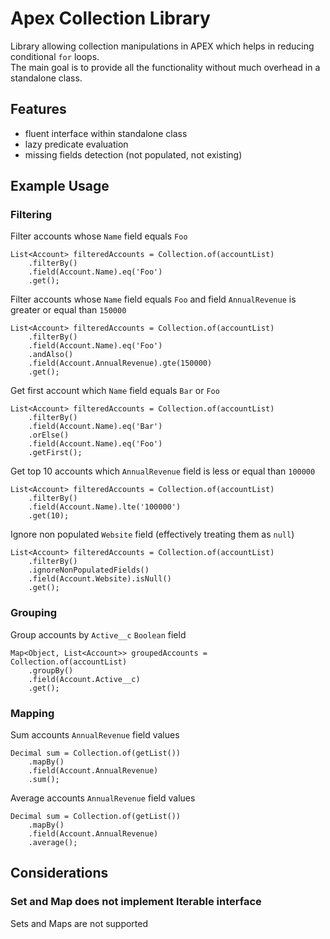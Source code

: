 # Apex Collection Library
Library allowing collection manipulations in APEX which helps in reducing conditional `for` loops.\
The main goal is to provide all the functionality without much overhead in a standalone class.

## Features
- fluent interface within standalone class
- lazy predicate evaluation
- missing fields detection (not populated, not existing)

## Example Usage
### Filtering
Filter accounts whose `Name` field equals `Foo`
```$xslt
List<Account> filteredAccounts = Collection.of(accountList)
	.filterBy()
	.field(Account.Name).eq('Foo')
	.get();
```

Filter accounts whose `Name` field equals `Foo` and field `AnnualRevenue` is greater or equal than `150000`
```$xslt
List<Account> filteredAccounts = Collection.of(accountList)
	.filterBy()
	.field(Account.Name).eq('Foo')
	.andAlso()
	.field(Account.AnnualRevenue).gte(150000)
	.get();
```

Get first account which `Name` field equals `Bar` or `Foo`
```$xslt
List<Account> filteredAccounts = Collection.of(accountList)
	.filterBy()
	.field(Account.Name).eq('Bar')
	.orElse()
	.field(Account.Name).eq('Foo')
	.getFirst();
```

Get top 10 accounts which `AnnualRevenue` field is less or equal than `100000`
```$xslt
List<Account> filteredAccounts = Collection.of(accountList)
	.filterBy()
	.field(Account.Name).lte('100000')
	.get(10);
```

Ignore non populated `Website` field (effectively treating them as `null`)
```$xslt
List<Account> filteredAccounts = Collection.of(accountList)
	.filterBy()
	.ignoreNonPopulatedFields()
	.field(Account.Website).isNull()
	.get();
```

### Grouping
Group accounts by `Active__c` `Boolean` field
```$xslt
Map<Object, List<Account>> groupedAccounts = Collection.of(accountList)
	.groupBy()
	.field(Account.Active__c)
	.get();
```

### Mapping
Sum accounts `AnnualRevenue` field values
```$xslt
Decimal sum = Collection.of(getList())
	.mapBy()
	.field(Account.AnnualRevenue)
	.sum();
```

Average accounts `AnnualRevenue` field values
```$xslt
Decimal sum = Collection.of(getList())
	.mapBy()
	.field(Account.AnnualRevenue)
	.average();
```
## Considerations
### Set and Map does not implement Iterable interface
Sets and Maps are not supported
